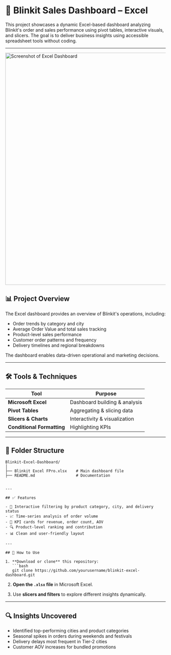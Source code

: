 # 🚚 Blinkit Sales Dashboard – Excel

This project showcases a dynamic Excel-based dashboard analyzing Blinkit's order and sales performance using pivot tables, interactive visuals, and slicers. The goal is to deliver business insights using accessible spreadsheet tools without coding.

---
<img width="1258" height="728" alt="Screenshot of Excel Dashboard" src="https://github.com/user-attachments/assets/3ba4ddfa-68f2-4dc7-9068-2b52ac13128d" />

## 📊 Project Overview

The Excel dashboard provides an overview of Blinkit's operations, including:

- Order trends by category and city
- Average Order Value and total sales tracking
- Product-level sales performance
- Customer order patterns and frequency
- Delivery timelines and regional breakdowns

The dashboard enables data-driven operational and marketing decisions.

---

## 🛠️ Tools & Techniques

| Tool          | Purpose                             |
|---------------|-------------------------------------|
| **Microsoft Excel** | Dashboard building & analysis  |
| **Pivot Tables**    | Aggregating & slicing data     |
| **Slicers & Charts**| Interactivity & visualization  |
| **Conditional Formatting** | Highlighting KPIs        |

---

## 📂 Folder Structure

```
Blinkit-Excel-Dashboard/
│
├── Blinkit Excel FPro.xlsx    # Main dashboard file
├── README.md                  # Documentation


---

## ✅ Features

- 🧩 Interactive filtering by product category, city, and delivery status
- 📈 Time-series analysis of order volume
- 💸 KPI cards for revenue, order count, AOV
- 🔍 Product-level ranking and contribution
- 📊 Clean and user-friendly layout

---

## 📌 How to Use

1. **Download or clone** this repository:
   ```bash
   git clone https://github.com/yourusername/blinkit-excel-dashboard.git
   ```

2. **Open the `.xlsx` file** in Microsoft Excel.

3. Use **slicers and filters** to explore different insights dynamically.

---

## 🔍 Insights Uncovered

- Identified top-performing cities and product categories
- Seasonal spikes in orders during weekends and festivals
- Delivery delays most frequent in Tier-2 cities
- Customer AOV increases for bundled promotions

